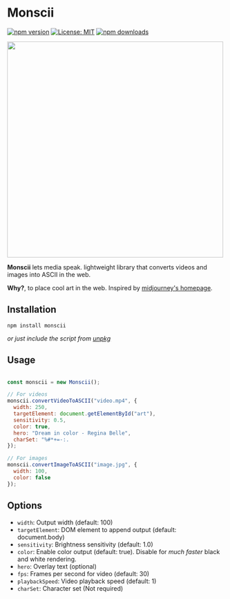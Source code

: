 
# Monscii

[![npm version](https://img.shields.io/npm/v/monscii.svg)](https://www.npmjs.com/package/monscii)
[![License: MIT](https://img.shields.io/badge/License-MIT-yellow.svg)](https://opensource.org/licenses/MIT)
[![npm downloads](https://img.shields.io/npm/dm/monscii)](https://www.npmjs.com/package/monscii)


<img src="./monscii.mp4" width="500">

**Monscii** lets media speak. lightweight library that converts videos and images into ASCII in the web.

**Why?**, to place cool art in the web. Inspired by [midjourney's homepage](https://www.midjourney.com/).


## Installation

```
npm install monscii
```

*or just include the script from [unpkg](https://unpkg.com/monscii/dist/monscii.umd.js)*


## Usage

```javascript

const monscii = new Monscii();

// For videos
monscii.convertVideoToASCII("video.mp4", {
  width: 250,
  targetElement: document.getElementById("art"),
  sensitivity: 0.5,
  color: true,
  hero: "Dream in color - Regina Belle",
  charSet: "%#*+=-:.
});

// For images
monscii.convertImageToASCII("image.jpg", {
  width: 100,
  color: false
});
```


## Options

- `width`: Output width (default: 100)
- `targetElement`: DOM element to append output (default: document.body)
- `sensitivity`: Brightness sensitivity (default: 1.0)
- `color`: Enable color output (default: true). Disable for *much faster* black and white rendering.
- `hero`: Overlay text (optional)
- `fps`: Frames per second for video (default: 30)
- `playbackSpeed`: Video playback speed (default: 1)
- `charSet`: Character set (Not required)
